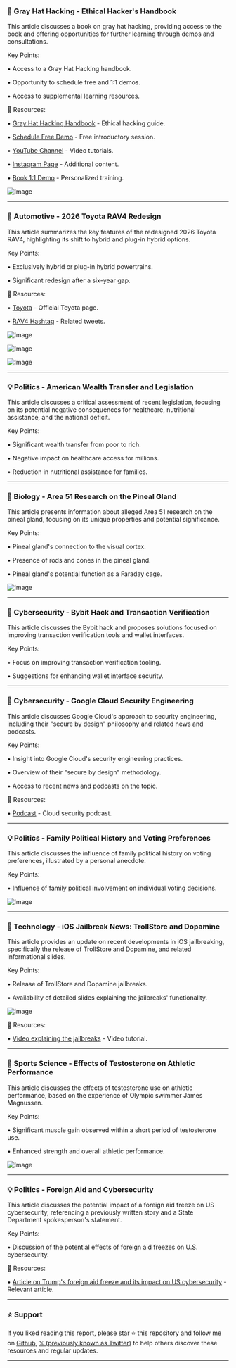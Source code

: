 ### 📖 Gray Hat Hacking - Ethical Hacker's Handbook

This article discusses a book on gray hat hacking, providing access to the book and offering opportunities for further learning through demos and consultations.

Key Points:

• Access to a Gray Hat Hacking handbook.


• Opportunity to schedule free and 1:1 demos.


•  Access to supplemental learning resources.


🔗 Resources:

• [Gray Hat Hacking Handbook](https://drive.google.com/file/d/1RiFsocBvc6np2-Jf2qLHJ7_LLDlrixEP/view?usp=sharing) - Ethical hacking guide.

• [Schedule Free Demo](https://lnkd.in/e7zM_NRT) - Free introductory session.

• [YouTube Channel](https://lnkd.in/eabPYXuE) - Video tutorials.

• [Instagram Page](https://lnkd.in/eSubfRT3) - Additional content.

• [Book 1:1 Demo](https://pic.x.com/GUOq1KUN9q) - Personalized training.

![Image](https://pbs.twimg.com/media/GrecQD4b0AAp8Qs?format=png&name=small)


---
### 🚀 Automotive - 2026 Toyota RAV4 Redesign

This article summarizes the key features of the redesigned 2026 Toyota RAV4, highlighting its shift to hybrid and plug-in hybrid options.

Key Points:

• Exclusively hybrid or plug-in hybrid powertrains.


• Significant redesign after a six-year gap.



🔗 Resources:

• [Toyota](https://x.com/Toyota) - Official Toyota page.

• [RAV4 Hashtag](https://x.com/hashtag/RAV4?src=hashtag_click) - Related tweets.

![Image](https://pbs.twimg.com/media/Grg4iLKWwAAcVby?format=jpg&name=small)

![Image](https://pbs.twimg.com/media/Grg4iLIWMAE7vVf?format=jpg&name=360x360)

![Image](https://pbs.twimg.com/media/Grg4iLIWMAA3cfk?format=jpg&name=360x360)


---
### 💡 Politics - American Wealth Transfer and Legislation

This article discusses a critical assessment of recent legislation, focusing on its potential negative consequences for healthcare, nutritional assistance, and the national deficit.

Key Points:

• Significant wealth transfer from poor to rich.


• Negative impact on healthcare access for millions.


• Reduction in nutritional assistance for families.



---
### 🔬 Biology - Area 51 Research on the Pineal Gland

This article presents information about alleged Area 51 research on the pineal gland, focusing on its unique properties and potential significance.

Key Points:

• Pineal gland's connection to the visual cortex.


• Presence of rods and cones in the pineal gland.


• Pineal gland's potential function as a Faraday cage.


![Image](https://pbs.twimg.com/amplify_video_thumb/1925259897895362563/img/leK4XE2Sg7dnLfBx.jpg)


---
### 🤖 Cybersecurity - Bybit Hack and Transaction Verification

This article discusses the Bybit hack and proposes solutions focused on improving transaction verification tools and wallet interfaces.

Key Points:

• Focus on improving transaction verification tooling.


• Suggestions for enhancing wallet interface security.


---
### 🤖 Cybersecurity - Google Cloud Security Engineering

This article discusses Google Cloud's approach to security engineering, including their "secure by design" philosophy and related news and podcasts.

Key Points:

• Insight into Google Cloud's security engineering practices.


• Overview of their "secure by design" methodology.


• Access to recent news and podcasts on the topic.



🔗 Resources:

• [Podcast](https://t.co/JWJrGwrnAT) -  Cloud security podcast.


---
### 💡 Politics - Family Political History and Voting Preferences

This article discusses the influence of family political history on voting preferences, illustrated by a personal anecdote.

Key Points:

• Influence of family political involvement on individual voting decisions.



![Image](https://pbs.twimg.com/media/GrgKjWXbAAA-7hH?format=jpg&name=small)


---
### 🚀 Technology - iOS Jailbreak News: TrollStore and Dopamine

This article provides an update on recent developments in iOS jailbreaking, specifically the release of TrollStore and Dopamine, and related informational slides.

Key Points:

• Release of TrollStore and Dopamine jailbreaks.


• Availability of detailed slides explaining the jailbreaks' functionality.


![Image](https://pbs.twimg.com/media/GrgBQ_IXcAAYwZu?format=jpg&name=small)

🔗 Resources:

• [Video explaining the jailbreaks](https://youtu.be/WET2S1caiFI?si=LnRf7cXzN607vLBX) - Video tutorial.


---
### 🔬 Sports Science - Effects of Testosterone on Athletic Performance

This article discusses the effects of testosterone use on athletic performance, based on the experience of Olympic swimmer James Magnussen.

Key Points:

• Significant muscle gain observed within a short period of testosterone use.


• Enhanced strength and overall athletic performance.


![Image](https://pbs.twimg.com/media/Grf_HtcXwAADI5_?format=jpg&name=small)


---
### 💡 Politics - Foreign Aid and Cybersecurity

This article discusses the potential impact of a foreign aid freeze on US cybersecurity, referencing a previously written story and a State Department spokesperson's statement.

Key Points:

• Discussion of the potential effects of foreign aid freezes on U.S. cybersecurity.



🔗 Resources:

• [Article on Trump's foreign aid freeze and its impact on US cybersecurity](https://thecipherbrief.com/how-trumps-foreign-aid-freeze-could-set-back-u-s-cybersecurity) - Relevant article.


---

### ⭐️ Support

If you liked reading this report, please star ⭐️ this repository and follow me on [Github](https://github.com/Drix10), [𝕏 (previously known as Twitter)](https://x.com/DRIX_10_) to help others discover these resources and regular updates.

---